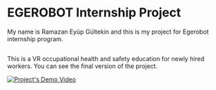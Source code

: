 # EGEROBOT Internship Project

My name is Ramazan Eyüp Gültekin and this is my project for Egerobot internship program.

##

This is a VR occupational health and safety education for newly hired workers. You can see the final version of the project.


[![Project's Demo Video](https://img.youtube.com/vi/gLCFXYP9Jkw/0.jpg)](https://www.youtube.com/watch?v=gLCFXYP9Jkw)
